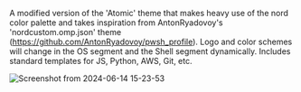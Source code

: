 A modified version of the 'Atomic' theme that makes heavy use of the nord color palette and takes inspiration from AntonRyadovoy's 'nordcustom.omp.json' theme (https://github.com/AntonRyadovoy/pwsh_profile). Logo and color schemes will change in the OS segment and the Shell segment dynamically. Includes standard templates for JS, Python, AWS, Git, etc.

![Screenshot from 2024-06-14 15-23-53](https://github.com/OntologicalShock/nuclear-nord-omp/assets/58638318/ef4debdb-39f5-4f4f-a5e6-9724b2027367)
